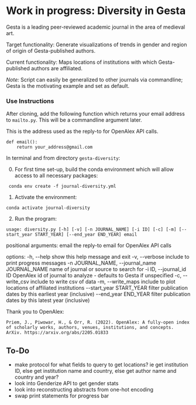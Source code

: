 # Work in progress: Diversity in Gesta

Gesta is a leading peer-reviewed academic journal in the area of medieval art.

Target functionality: Generate visualizations of trends in gender and region of origin of Gesta-published authors.

Current functionality: Maps locations of institutions with which Gesta-published authors are affiliated.

*Note:* Script can easily be generalized to other journals via commandline; Gesta is the motivating example and set as default. 

### Use Instructions

After cloning, add the following function which returns your email address to `mailto.py`. This will be a commandline argument later. 

This is the address used as the reply-to for OpenAlex API calls.  

    def email():
        return your_address@gmail.com

In terminal and from directory `gesta-diversity`:

0. For first time set-up, build the conda environment which will allow access to all necessary packages:
<!--- Make code --->
     conda env create -f journal-diversity.yml

1. Activate the environment:
<!--- Make code --->
    conda activate journal-diversity

2. Run the program:
<!--- Make code --->
    usage: diversity.py [-h] [-v] [-n JOURNAL_NAME] [-i ID] [-c] [-m] [--start_year START_YEAR] [--end_year END_YEAR] email

positional arguments:
  email                 the reply-to email for OpenAlex API calls

options:
  -h, --help            show this help message and exit
  -v, --verbose         include to print progress messages
  -n JOURNAL_NAME, --journal_name JOURNAL_NAME
                        name of journal or source to search for
  -i ID, --journal_id ID
                        OpenAlex id of journal to analyze - defaults to Gesta if unspecified
  -c, --write_csv       include to write csv of data
  -m, --write_maps      include to plot locations of affiliated institutions
  --start_year START_YEAR
                        filter publication dates by this earliest year (inclusive)
  --end_year END_YEAR   filter publication dates by this latest year (inclusive)


Thank you to OpenAlex:

    Priem, J., Piwowar, H., & Orr, R. (2022). OpenAlex: A fully-open index of scholarly works, authors, venues, institutions, and concepts. ArXiv. https://arxiv.org/abs/2205.01833

## To-Do

-  make protocol for what fields to query to get locations?
    ie get institution ID, else get institution name and country, else get author name and country and year?
- look into Genderize API to get gender stats
- look into reconstructing abstracts from one-hot encoding
- swap print statements for progress bar


<!--- NOTES --->
<!---- issn_l = "0016-920X" --->
<!---- source_query = "https://api.openalex.org/sources/" + args.id --->